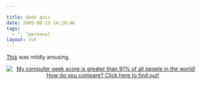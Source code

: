 ```yaml
---

title: Geek quiz
date: 2005-08-15 14:29:46
tags:
  - ", "personal
layout: rut
---
```


<p><a href="http://www.nerdtests.com/ft_cg.php">This</a> was mildly amusing.</p> <center> <a href="http://www.nerdtests.com/ft_cg.php?im"> <img src="http://www.nerdtests.com/images/ft/cg.php?val=1812" alt="My computer geek score is greater than 91% of all people in the world! How do you compare? Click here to find out!" /> </a> </center>

